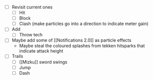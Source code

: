 - [ ] Revisit current ones
	- [ ] Hit
	- [ ] Block
	- [ ] Clash (make particles go into a direction to indicate meter gain)
- [ ] Add
	- [ ] Throw tech
- [ ] Maybe add some of [[Notifications 2.0]] as particle effects
	- Maybe steal the coloured splashes from tekken hitsparks that indicate attack height
- [ ] Trails
	- [ ] [[Mizku]] sword swings
	- [ ] Jump
	- [ ] Dash
